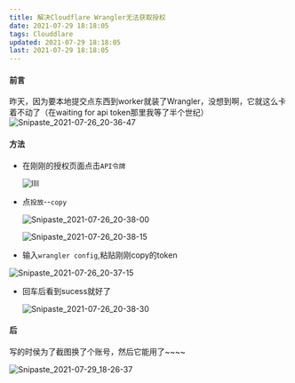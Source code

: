 ```yaml
---
title: 解决Cloudflare Wrangler无法获取授权
date: 2021-07-29 18:18:05
tags: Clouddlare
updated: 2021-07-29 18:18:05
last: 2021-07-29 18:18:05
---
```


#### 前言

昨天，因为要本地提交点东西到worker就装了Wrangler，没想到啊，它就这么卡着不动了（在waiting for api token那里我等了半个世纪）![Snipaste_2021-07-26_20-36-47](https://k.thun888.xyz/2022/08/18/62fde84075a94.png)

#### 方法

- 在刚刚的授权页面点击`API令牌`

  ![llll](https://k.thun888.xyz/2022/08/18/62fde825cdbed.png)

- 点`投放`--`copy`

  ![Snipaste_2021-07-26_20-38-00](https://k.thun888.xyz/2022/08/18/62fde5fd96553.png)

  ![Snipaste_2021-07-26_20-38-15](https://k.thun888.xyz/2022/08/18/62fde60f90dc8.png)

- 输入`wrangler config`,粘贴刚刚copy的token

![Snipaste_2021-07-26_20-37-15](https://k.thun888.xyz/2022/08/18/62fde61b32b17.png)

- 回车后看到sucess就好了

  ![Snipaste_2021-07-26_20-38-30](https://k.thun888.xyz/2022/08/18/62fde62d8262c.png)

#### 后

写的时侯为了截图换了个账号，然后它能用了\~\~\~\~

![Snipaste_2021-07-29_18-26-37](https://k.thun888.xyz/2022/08/18/62fde6529a01d.png)